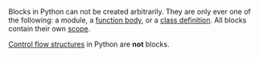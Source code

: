 Blocks in Python can not be created arbitrarily. They are only ever one of the
following: a module, a [function body](#functions), or a
[class definition](#class_declaration). All blocks contain their own
[scope](#scope).

[Control flow structures](#control_flow) in Python are **not** blocks.
